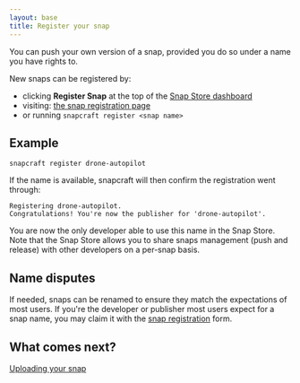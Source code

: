 ```yaml
---
layout: base
title: Register your snap
---
```


You can push your own version of a snap, provided you do so under a name you have rights to.

New snaps can be registered by:

* clicking **Register Snap** at the top of the [Snap Store dashboard](https://dashboard.snapcraft.io)
* visiting: [the snap registration page](https://dashboard.snapcraft.io/register-snap/)
* or running `snapcraft register <snap name>`

## Example

```
snapcraft register drone-autopilot
```

If the name is available, snapcraft will then confirm the registration went through:

```
Registering drone-autopilot.
Congratulations! You're now the publisher for 'drone-autopilot'.
```

You are now the only developer able to use this name in the Snap Store. Note that the Snap Store allows you to share snaps management (push and release) with other developers on a per-snap basis.

## Name disputes

If needed, snaps can be renamed to ensure they match the expectations of most users. If you're the developer or publisher most users expect for a snap name, you may claim it with the [snap registration](https://dashboard.snapcraft.io/snaps/register) form.

## What comes next?

[Uploading your snap](upload)
